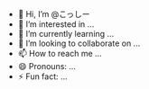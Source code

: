 - 👋 Hi, I’m @こっしー
- 👀 I’m interested in ...
- 🌱 I’m currently learning ...
- 💞️ I’m looking to collaborate on ...
- 📫 How to reach me ...
- 😄 Pronouns: ...
- ⚡ Fun fact: ...

<!---
whale-heart/whale-heart is a ✨ special ✨ repository because its `README.md` (this file) appears on your GitHub profile.
You can click the Preview link to take a look at your changes.
--->
